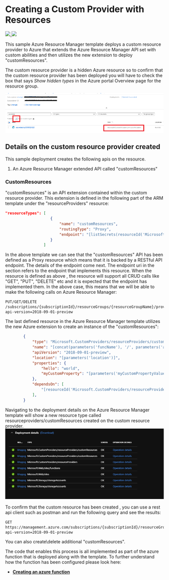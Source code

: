 # Creating a Custom Provider with Resources

<a href="https://portal.azure.com/#create/Microsoft.Template/uri/https%3A%2F%2Fraw.githubusercontent.com%2FAzure%2Fazure-quickstart-templates%2Fmaster%2F101-custom-rp-with-function%2Fazuredeploy.json" target="_blank">
    <img src="http://azuredeploy.net/deploybutton.png"/>
</a>
<a href="http://armviz.io/#/?load=https%3A%2F%2Fraw.githubusercontent.com%2FAzure%2Fazure-quickstart-templates%2Fmaster%2F101-custom-rp-with-function%2Fazuredeploy.json" target="_blank">
    <img src="http://armviz.io/visualizebutton.png"/>
</a>

This sample Azure Resource Manager template deploys a custom resource provider to Azure that extends the Azure Resource Manager API set with custom abilities and then utilizes the new extension to deploy "customResources".

The custom resource provider is a hidden Azure resource so to confirm that the custom resource provider has been deployed you will have to check the box that says *Show hidden types* in the Azure portal Overview page for the resource group.

![](images/showhidden.png)

## Details on the custom resource provider created

This sample deployment creates the following apis on the resource.

1) An Azure Resource Manager extended API called "customResources"

### CustomResources

"customResources" is an API extension contained within the custom resource provider. This extension is defined in the following part of the ARM template under the "resourceProviders" resource:

```json
"resourceTypes": [
                    {
                        "name": "customResources",
                        "routingType": "Proxy",
                        "endpoint": "[listSecrets(resourceId('Microsoft.Web/sites/functions', parameters('funcName'), 'HttpTrigger1'), '2018-02-01').trigger_url]"
                    }
                 ]
```

In the above template we can see that the "customResources" API has been defined as a Proxy resource which means that it is backed by a RESTful API endpoint. The details of the endpoint come next. The endpoint uri in the section refers to the endpoint that implements this resource. When the resource is defined as above , the resource will support all CRUD calls like "GET", "PUT", "DELETE" etc and it is expected that the endpoint has implemented them. In the above case, this means that we will be able to make the following calls on Azure Resource Manager:

```
PUT/GET/DELETE /subscriptions/{subscriptionId}/resourceGroups/{resourceGroupName}/providers/Microsoft.CustomProviders/resourceProviders/{resourceProviderName}/customResources/{customResourceName}?api-version=2018-09-01-preview
```

The last defined resource in the Azure Resource Manager template utilizes the new Azure extension to create an instance of the "customResources": 

```json
        {
            "type": "Microsoft.CustomProviders/resourceProviders/customResources",
            "name": "[concat(parameters('funcName'), '/', parameters('azureCustomResourceName'))]",
            "apiVersion": "2018-09-01-preview",
            "location": "[parameters('location')]",
            "properties": {
                "hello": "world",
                "myCustomProperty": "[parameters('myCustomPropertyValue')]"
            },
            "dependsOn": [
                "[resourceId('Microsoft.CustomProviders/resourceProviders', parameters('funcName'))]"
            ],
        }
```

Navigating to the deployment details on the Azure Resource Manager template will show a new resource type called resourceproviders/customResources created on the custom resource provider.
![](images/createdcustomresource.PNG)

To confirm that the custom resource has been created , you can use a rest api client such as postman and run the following query and see the results:

```
GET  
https://management.azure.com/subscriptions/{subscriptionId}/resourceGroups/{resourceGroupName}/providers/Microsoft.CustomProviders/resourceProviders/{resourceProviderName}/customResources/{customResourceName}?api-version=2018-09-01-preview
```

You can also create\delete additional "customResources".

The code that enables this process is all implemented as part of the azure function that is deployed along with the template. To further understand how the function has been configured please look here:

+ [**Creating an azure function**](SampleFunctions/CSharpSimpleProvider/README.md)
